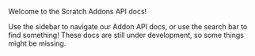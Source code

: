 Welcome to the Scratch Addons API docs!

Use the sidebar to navigate our Addon API docs, or use the search bar to find something! These docs are still under development, so some things might be missing. 
